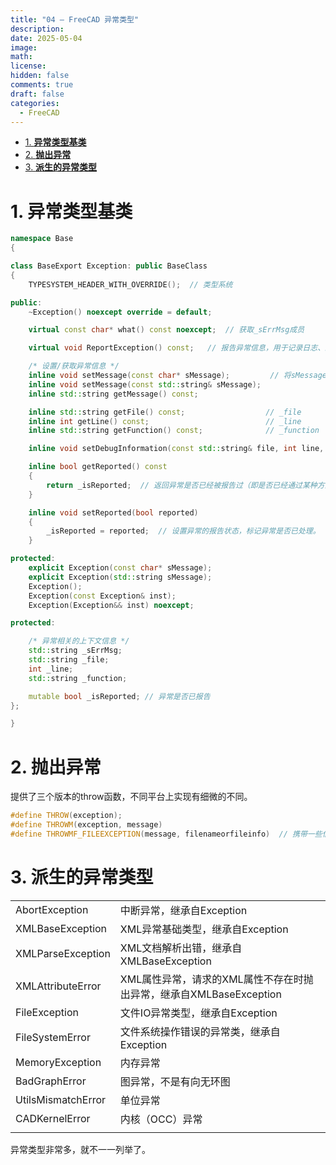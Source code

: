 ```yaml
---
title: "04 — FreeCAD 异常类型"
description: 
date: 2025-05-04
image: 
math: 
license: 
hidden: false
comments: true
draft: false
categories:
  - FreeCAD
---
```



- [1. **异常类型基类**](#1-异常类型基类)
- [2. **抛出异常**](#2-抛出异常)
- [3. **派生的异常类型**](#3-派生的异常类型)


# 1. **异常类型基类**

```cpp
namespace Base
{

class BaseExport Exception: public BaseClass
{
    TYPESYSTEM_HEADER_WITH_OVERRIDE();  // 类型系统

public:
    ~Exception() noexcept override = default;

    virtual const char* what() const noexcept;  // 获取_sErrMsg成员

    virtual void ReportException() const;   // 报告异常信息，用于记录日志、显示错误提示或调试信息。

    /* 设置/获取异常信息 */
    inline void setMessage(const char* sMessage);         // 将sMessage赋值给内部成员_sErrMsg 
    inline void setMessage(const std::string& sMessage);
    inline std::string getMessage() const;

    inline std::string getFile() const;                  // _file
    inline int getLine() const;                          // _line
    inline std::string getFunction() const;              // _function 

    inline void setDebugInformation(const std::string& file, int line, const std::string& function); // 设置异常的调试上下文信息（_line、_file、_function）

    inline bool getReported() const
    {
        return _isReported;  // 返回异常是否已经被报告过（即是否已经通过某种方式输出或记录）
    }

    inline void setReported(bool reported)
    {
        _isReported = reported;  // 设置异常的报告状态，标记异常是否已处理。
    }

protected:
    explicit Exception(const char* sMessage);
    explicit Exception(std::string sMessage);
    Exception();
    Exception(const Exception& inst);
    Exception(Exception&& inst) noexcept;

protected:

    /* 异常相关的上下文信息 */
    std::string _sErrMsg;
    std::string _file;
    int _line;
    std::string _function;

    mutable bool _isReported; // 异常是否已报告
};

}
```


# 2. **抛出异常**
提供了三个版本的throw函数，不同平台上实现有细微的不同。   
```cpp
#define THROW(exception);
#define THROWM(exception, message)  
#define THROWMF_FILEEXCEPTION(message, filenameorfileinfo)  // 携带一些信息
```

# 3. **派生的异常类型**
|||
|------|-----|
|AbortException|中断异常，继承自Exception|  
|XMLBaseException|XML异常基础类型，继承自Exception|  
|XMLParseException|XML文档解析出错，继承自XMLBaseException|  
|XMLAttributeError|XML属性异常，请求的XML属性不存在时抛出异常，继承自XMLBaseException|
|FileException|文件IO异常类型，继承自Exception|   
|FileSystemError|文件系统操作错误的异常类，继承自Exception|
|MemoryException|内存异常|  
|BadGraphError|图异常，不是有向无环图|  
|UtilsMismatchError|单位异常|  
|CADKernelError|内核（OCC）异常|
|||   


异常类型非常多，就不一一列举了。  





